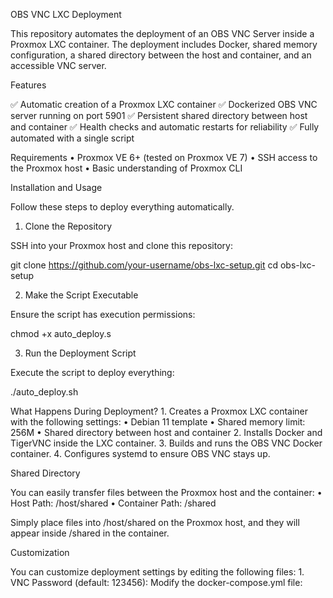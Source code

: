 OBS VNC LXC Deployment

This repository automates the deployment of an OBS VNC Server inside a Proxmox LXC container. The deployment includes Docker, shared memory configuration, a shared directory between the host and container, and an accessible VNC server.

Features

✅ Automatic creation of a Proxmox LXC container
✅ Dockerized OBS VNC server running on port 5901
✅ Persistent shared directory between host and container
✅ Health checks and automatic restarts for reliability
✅ Fully automated with a single script


Requirements
	•	Proxmox VE 6+ (tested on Proxmox VE 7)
	•	SSH access to the Proxmox host
	•	Basic understanding of Proxmox CLI


Installation and Usage

Follow these steps to deploy everything automatically.

1. Clone the Repository

SSH into your Proxmox host and clone this repository:


git clone https://github.com/your-username/obs-lxc-setup.git
cd obs-lxc-setup

2. Make the Script Executable

Ensure the script has execution permissions:

chmod +x auto_deploy.s

3. Run the Deployment Script

Execute the script to deploy everything:

./auto_deploy.sh



What Happens During Deployment?
	1.	Creates a Proxmox LXC container with the following settings:
	•	Debian 11 template
	•	Shared memory limit: 256M
	•	Shared directory between host and container
	2.	Installs Docker and TigerVNC inside the LXC container.
	3.	Builds and runs the OBS VNC Docker container.
	4.	Configures systemd to ensure OBS VNC stays up.




Shared Directory

You can easily transfer files between the Proxmox host and the container:
	•	Host Path: /host/shared
	•	Container Path: /shared

Simply place files into /host/shared on the Proxmox host, and they will appear inside /shared in the container.




Customization

You can customize deployment settings by editing the following files:
	1.	VNC Password (default: 123456):
Modify the docker-compose.yml file:
